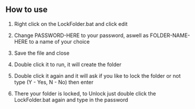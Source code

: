 ## How to use

1. Right click on the LockFolder.bat and click edit

2. Change PASSWORD-HERE to your password, aswell as FOLDER-NAME-HERE to a name of your choice

3. Save the file and close

4. Double click it to run, it will create the folder

5. Double click it again and it will ask if you like to lock the folder or not type (Y - Yes, N - No) then enter

6. There your folder is locked, to Unlock just double click the LockFolder.bat again and type in the password
